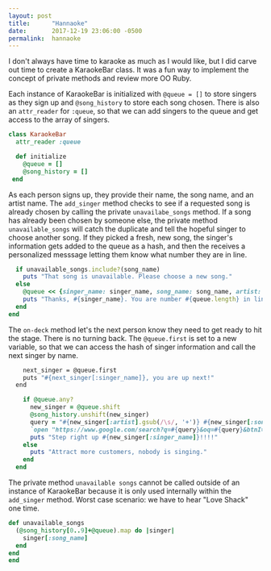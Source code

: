 ```yaml
---
layout: post
title:      "Hannaoke"
date:       2017-12-19 23:06:00 -0500
permalink:  hannaoke
---
```

I don't always have time to karaoke as much as I would like, but I did carve out time to create a KaraokeBar class. It was a fun way to implement the concept of private methods and review more OO Ruby.  

Each instance of KaraokeBar is initialized with `@queue = []` to store singers as they sign up and `@song_history` to store each song chosen. There is also an `attr_reader` for `:queue`, so that we can add singers to the queue and get access to the array of singers.

```ruby
class KaraokeBar
  attr_reader :queue

  def initialize
    @queue = []
    @song_history = []
 end
  ```
As each person signs up, they provide their name, the song name, and an artist name. The `add_singer` method checks to see if a requested song is already chosen by calling the private `unavailabe_songs` method. If a song has already been chosen by someone else, the private method `unavailable_songs` will catch the duplicate and tell the hopeful singer to choose another song. If they picked a fresh, new song, the singer's information gets added to the queue as a hash, and then the receives a personalized messsage letting them know what number they are in line.

  ```ruby def add_singer(singer_name, song_name, artist)
    if unavailable_songs.include?(song_name)
      puts "That song is unavailable. Please choose a new song."
    else
      @queue << {singer_name: singer_name, song_name: song_name, artist: artist}
      puts "Thanks, #{singer_name}. You are number #{queue.length} in line."
    end
  end
  ```
The `on-deck` method let's the next person know they need to get ready to hit the stage. There is no turning back. The `@queue.first` is set to a new variable, so that we can access the hash of singer information and call the next singer by  name. 

```def on_deck
    next_singer = @queue.first
    puts "#{next_singer[:singer_name]}, you are up next!"
  end
  ```

```ruby def call_singer
    if @queue.any?
      new_singer = @queue.shift
      @song_history.unshift(new_singer)
      query = "#{new_singer[:artist].gsub(/\s/, '+')} #{new_singer[:song_name].gsub(/\s/, '+')} karaoke"
      `open "https://www.google.com/search?q=#{query}&oq=#{query}&btnI=1"`
      puts "Step right up #{new_singer[:singer_name]}!!!!"
    else
      puts "Attract more customers, nobody is singing."
    end
  end
  ```
The private method `unavailable songs` cannot be called outside of an instance of KaraokeBar because it is only used internally within the `add_singer` method. Worst case scenario: we have to hear "Love Shack" one time.

  ```ruby private
  def unavailable_songs
    (@song_history[0..9]+@queue).map do |singer|
      singer[:song_name]
    end
  end
end
```
